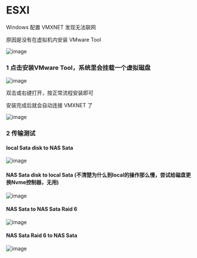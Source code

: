 # ESXI

Windows 配置 VMXNET 发现无法联网

原因是没有在虚拟机内安装 VMware Tool


![image](https://user-images.githubusercontent.com/59044398/211275310-e2b11ab2-4128-4150-8ebb-62fe0518dff6.png)


### 1 点击安装VMware Tool，系统里会挂载一个虚拟磁盘

![image](https://user-images.githubusercontent.com/59044398/211275517-0b1ddafc-e38a-4b2e-833b-c2c2a0f126ab.png)

双击或右键打开，按正常流程安装即可

安装完成后就会自动连接 VMXNET 了

![image](https://user-images.githubusercontent.com/59044398/211275735-8144c127-623d-472b-b567-52a28c02b3bf.png)


### 2 传输测试

#### local Sata disk to NAS Sata

![image](https://user-images.githubusercontent.com/59044398/211276340-eefe9d3d-68fa-4d2f-a758-fdd4241ca960.png)

#### NAS Sata disk to local Sata (不清楚为什么到local的操作那么慢，尝试给磁盘更换Nvme控制器，无用)

![image](https://user-images.githubusercontent.com/59044398/211277014-ef903943-2307-4df0-9eaa-a6fedc4cec36.png)


#### NAS Sata to NAS Sata Raid 6

![image](https://user-images.githubusercontent.com/59044398/211277398-4ff1471b-7c22-463a-9f14-3836d56626bb.png)

#### NAS Sata Raid 6 to NAS Sata

![image](https://user-images.githubusercontent.com/59044398/211324314-040356ff-0005-4d73-886f-11ec9e39c8ac.png)



